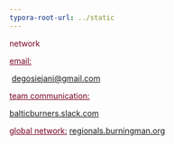 ```yaml
---
typora-root-url: ../static
---
```


<span class="center"  style="color:#77011e;">network</u>



<span style="color:#77011e;"><u>email:</u></span>	     

​	degosiejani@gmail.com

<span style="color:#77011e;"><u>team communication: </u> </span> 		

[	balticburners.slack.com](balticburners.slack.com)

<span style="color:#77011e;"><u>global network:</u></span>  			[regionals.burningman.org](http://regionals.burningman.org)





